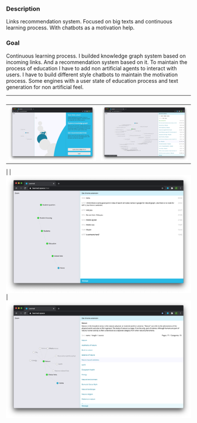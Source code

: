 ### Description
Links recommendation system. Focused on big texts and continuous learning process. With chatbots as a motivation help.

### Goal
Continuous learning process. I builded knowledge graph system based on incoming links. And a recommendation system based on it. To maintain the process of education I have to add non artificial agents to interact with users. I have to build different style chatbots to maintain the motivation process. Some engines with a user state of education process and text generation for non artificial feel.

&nbsp; | &nbsp;
--- | ---
![Login](./.screenshots/login.png)|![Login](./.screenshots/mine.png)
|
|
![Login](./.screenshots/chat.png)|![Login](./.screenshots/graph.png)